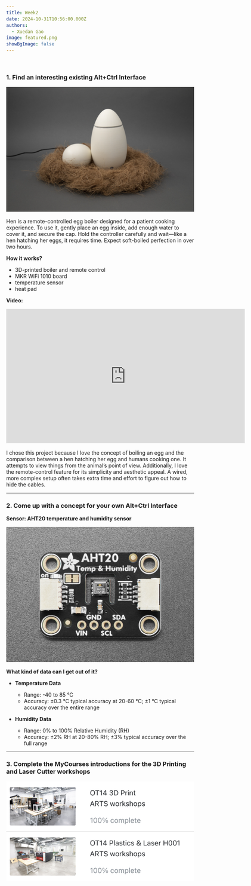 ```yaml
---
title: Week2
date: 2024-10-31T10:56:00.000Z
authors:
  - Xuedan Gao
image: featured.png
showBgImage: false
---
```

![]()

### 1. Find an interesting existing Alt+Ctrl Interface

![](featured.png)

Hen is a remote-controlled egg boiler designed for a patient cooking experience. To use it, gently place an egg inside, add enough water to cover it, and secure the cap. Hold the controller carefully and wait—like a hen hatching her eggs, it requires time. Expect soft-boiled perfection in over two hours.

**How it works?**

* 3D-printed boiler and remote control
* MKR WiFi 1010 board
* temperature sensor
* heat pad

**Video:** 

<iframe title="vimeo-player" src="https://player.vimeo.com/video/824921582?h=5324be062f" width="640" height="360" frameborder="0" allowfullscreen></iframe>

I chose this project because I love the concept of boiling an egg and the comparison between a hen hatching her egg and humans cooking one. It attempts to view things from the animal’s point of view. Additionally, I love the remote-control feature for its simplicity and aesthetic appeal. A wired, more complex setup often takes extra time and effort to figure out how to hide the cables.

- - -

### 2. Come up with a concept for your own Alt+Ctrl Interface

 **Sensor: AHT20 temperature and humidity sensor**

![](screenshot-2024-11-04-at-11.47.58-pm.png)

**What kind of data can I get out of it?**

* **Temperature Data**

  * Range: -40 to 85 °C
  * Accuracy: ±0.3 °C typical accuracy at 20-60 °C; ±1 °C typical accuracy over the entire range
* **Humidity Data**

  * Range: 0% to 100% Relative Humidity (RH)
  * Accuracy: ±2% RH at 20-80% RH; ±3% typical accuracy over the full range

- - -

### 3. Complete the MyCourses introductions for the 3D Printing and Laser Cutter workshops

![](screenshot-2024-11-02-at-10.37.48-pm.png)
